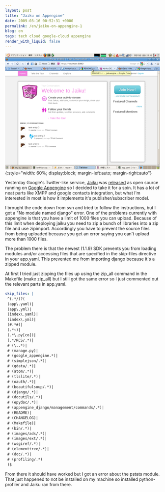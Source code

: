 ```yaml
---
layout: post
title: "Jaiku on Appengine"
date: 2009-03-16 00:52:31 +0000
permalink: /en/jaiku-on-appengine-1
blog: en
tags: tech cloud google-cloud appengine
render_with_liquid: false
---
```


![](/assets/images/516/jaiku.png){:style="width: 60%; display:block; margin-left:auto; margin-right:auto"}

Yesterday Google's Twitter-like service, [Jaiku](http://www.jaiku.com/) was
[released](http://code.google.com/p/jaikuengine/) as open source running on
[Google Appengine](http://code.google.com/appengine/) so I decided to take it
for a spin. It has a lot of neat parts like XMPP and google contacts
integration, but what I'm interested in most is how it implements it's
publisher/subscriber model.

I brought the code down from svn and tried to follow the instructions, but I
got a "No module named django" error. One of the problems currently with
appengine is that you have a limit of 1000 files you can upload. Because of
this limit when deploying jaiku you need to zip a bunch of libraries into a zip
file and use zipimport. Accordingly you have to prevent the source files from
being uploaded because you get an error saying you can't upload more than 1000
files.

The problem there is that the newest (1.1.9) SDK prevents you from loading
modules and/or accessing files that are specified in the skip-files directive
in your app.yaml. This prevented me from importing django because it's a zipped
module.

At first I tried just zipping the files up using the zip_all command in the
Makefile (make zip_all) but I still got the same error so I just commented out
the relevant parts in app.yaml.

```yaml
skip_files: |
 ^(.*/)?(
 (app\.yaml)|
 (app\.yml)|
 (index\.yaml)|
 (index\.yml)|
 (#.*#)|
 (.*~)|
 (.*\.py[co])|
 (.*/RCS/.*)|
 # (\..*)|
 # (manage.py)|
 # (google_appengine.*)|
 # (simplejson/.*)|
 # (gdata/.*)|
 # (atom/.*)|
 # (tlslite/.*)|
 # (oauth/.*)|
 # (beautifulsoup/.*)|
 # (django/.*)|
 # (docutils/.*)|
 # (epydoc/.*)|
 # (appengine_django/management/commands/.*)|
 # (README)|
 # (CHANGELOG)|
 # (Makefile)|
 # (bin/.*)|
 # (images/ads/.*)|
 # (images/ext/.*)|
 # (wsgiref/.*)|
 # (elementtree/.*)|
 # (doc/.*)|
 # (profiling/.*)
 )$
```

From there it should have worked but I got an error about the pstats module.
That just happened to not be installed on my machine so installed
python-profiler and Jaiku ran from there.
